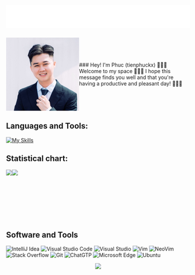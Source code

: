 <h1 align="center">
  <img src="https://github.com/tienphuckx/tienphuckx/blob/master/nguyen_tien_phuc.svg" alt="Nguyen Tien Phuc" />
</h1>

<div style="display: flex; align-items: center;">
  <img width="200px" src="https://github.com/tienphuckx/tienphuckx/blob/master/phuc.jfif" />
  <p>
    ### Hey! I'm Phuc (tienphuckx) 👋👋👋 Welcome to my space 👋👋👋 
    I hope this message finds you well and that you're having a productive and pleasant day! 👋👋👋
  </p>
</div>

## Languages and Tools:
[![My Skills](https://skillicons.dev/icons?i=linux,kali,jira,debian,ubuntu,aws,docker,azure,mysql,elasticsearch,java,spring,c,cpp,qt,mongodb,firebase,html,css,tailwind,js,react,ts,postman)](#)

## Statistical chart:
<div style="display: flex; align-items: center;">
    <img height="137px" src="https://github-readme-stats.vercel.app/api?username=tienphuckx&hide_title=true&hide_border=true&show_icons=true&include_all_commits=true&count_private=true&line_height=21&text_color=000&icon_color=000&bg_color=0,ea6161,ffc64d,fffc4d,52fa5a&theme=graywhite" />
    
  <img height="137px" src="https://github-readme-stats.vercel.app/api/top-langs/?username=tienphuckx&hide=html&hide_title=true&hide_border=true&layout=compact&langs_count=6&exclude_repo=comp426,Redventures-Movie-Quotes&text_color=000&icon_color=fff&bg_color=0,52fa5a,4dfcff,c64dff&theme=graywhite" />
</div>

## Software and Tools
![IntelliJ Idea](	https://img.shields.io/badge/IntelliJ_IDEA-000000.svg?style=for-the-badge&logo=intellij-idea&logoColor=white)
![Visual Studio Code](https://img.shields.io/badge/VSCode-0078D4?style=for-the-badge&logo=visual%20studio%20code&logoColor=white)
![Visual Studio](https://img.shields.io/badge/Visual_Studio-5C2D91?style=for-the-badge&logo=visual%20studio&logoColor=white)
![Vim](https://img.shields.io/badge/VIM-%2311AB00.svg?&style=for-the-badge&logo=vim&logoColor=white)
![NeoVim](https://img.shields.io/badge/NeoVim-%2357A143.svg?&style=for-the-badge&logo=neovim&logoColor=white)
![Stack Overflow](https://img.shields.io/badge/Stack_Overflow-FE7A16?style=for-the-badge&logo=stack-overflow&logoColor=white)
![Git](https://img.shields.io/badge/GIT-E44C30?style=for-the-badge&logo=git&logoColor=white)
![ChatGTP](https://img.shields.io/badge/AI-ChatGPT-F68212.svg?style=for-the-badge&logo=OpenAI")
![Microsoft Edge](https://img.shields.io/badge/Microsoft_Edge-0078D7?style=for-the-badge&logo=Microsoft-edge&logoColor=white)
![Ubuntu](https://img.shields.io/badge/Ubuntu-E95420?style=for-the-badge&logo=ubuntu&logoColor=white)

<p align="center">
     <img src="https://capsule-render.vercel.app/api?type=waving&color=gradient&height=100&section=footer"/>
</p>

